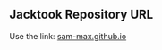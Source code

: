 
## Jacktook Repository URL

Use the link: [sam-max.github.io](https://sam-max.github.io/packages)


